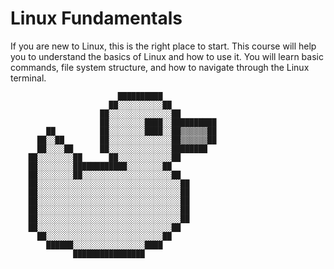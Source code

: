 # Linux Fundamentals

If you are new to Linux, this is the right place to start. This course will help you to understand the basics of Linux and how to use it. You will learn basic commands, file system structure, and how to navigate through the Linux terminal.

```plain
                        ██████████            
                      ██░░░░░░░░░░██          
                    ██░░░░░░░░░░░░░░██        
                    ██░░░░░░░░████░░██████████
        ██          ██░░░░░░░░████░░██▒▒▒▒▒▒██
      ██░░██        ██░░░░░░░░░░░░░░██▒▒▒▒▒▒██
      ██░░░░██      ██░░░░░░░░░░░░░░████████  
    ██░░░░░░░░██      ██░░░░░░░░░░░░██        
    ██░░░░░░░░████████████░░░░░░░░██          
    ██░░░░░░░░██░░░░░░░░░░░░░░░░░░░░██        
    ██░░░░░░░░░░░░░░░░░░░░░░░░░░░░░░░░██      
    ██░░░░░░░░░░░░░░░░░░░░░░░░░░░░░░░░██      
    ██░░░░░░░░░░░░░░░░░░░░░░░░░░░░░░░░██      
    ██░░░░░░░░░░░░░░░░░░░░░░░░░░░░░░░░██      
    ██░░░░░░░░░░░░░░░░░░░░░░░░░░░░░░░░██      
    ██░░░░░░░░░░░░░░░░░░░░░░░░░░░░░░██        
      ██░░░░░░░░░░░░░░░░░░░░░░░░░░██          
        ██████░░░░░░░░░░░░░░░░████            
              ████████████████                
```
